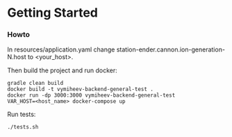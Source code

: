 # Getting Started

### Howto
In resources/application.yaml change station-ender.cannon.ion-generation-N.host to <your_host>.

Then build the project and run docker:
```
gradle clean build
docker build -t vymiheev-backend-general-test .
docker run -dp 3000:3000 vymiheev-backend-general-test 
VAR_HOST=<host_name> docker-compose up
```
Run tests:
```
./tests.sh
```